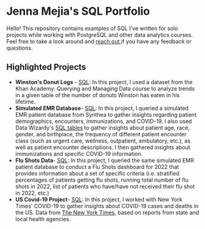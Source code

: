 # Jenna Mejia's SQL Portfolio
Hello! This repository contains examples of SQL I've written for solo projects while working with PostgreSQL and other data analytics courses. Feel free to take a look around and [reach out ](www.linkedin.com/in/jennamejia) if you have any feedback or questions.

## Highlighted Projects
- **Winston's Donut Logs** - [SQL](https://github.com/jennamejia/My-SQL-Portfolio/blob/main/Winstons-Donut-Logs): In this project, I used a dataset from the Khan Academy: Querying and Managing Data course to analyze trends in a given table of the number of donuts Winston has eaten in his lifetime.
- **Simulated EMR Database**- [SQL](https://github.com/jennamejia/My-SQL-Portfolio/blob/main/simulated-EMR-database): In this project, I queried a simulated EMR patient database from Synthea to gather insights regarding patient demographics, encounters, immunizations, and COVID-19. I also used Data Wizardy's [SQL tables](https://github.com/Data-Wizardry/SQL-Webinar-1 ) to gather insights about patient age, race, gender, and birthplace, the frequency of different patient encounter class (such as urgent care, wellness, outpatient, ambulatory, etc.), as well as patient encounter descriptions. I then gathered insights about immunizations and specific COVID-19 information.
- **Flu Shots Data**- [SQL](https://github.com/jennamejia/My-SQL-Portfolio/blob/main/flu-shots-data): In this project, I queried the same simulated EMR patient database to conduct a Flu Shots dashboard for 2022 that provides information about a set of specific criteria (i.e. stratified percentages of patients getting flu shots, running total number of flu shots in 2022, list of patients who have/have not received their flu shot in 2022, etc.)
- **US Covid-19 Project**- [SQL](https://github.com/jennamejia/My-SQL-Portfolio/blob/main/US-covid19-project): In this project, I worked with New York Times' COVID-19 to gather insights about COVID-19 cases and deaths in the US. Data from [The New York Times](https://github.com/nytimes/covid-19-data), based on reports from state and local health agencies.
